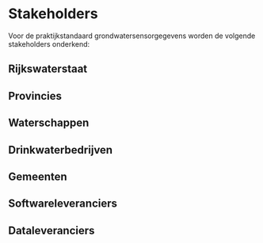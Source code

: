 Stakeholders
============

Voor de praktijkstandaard grondwatersensorgegevens worden de volgende
stakeholders onderkend:

Rijkswaterstaat
---------------

Provincies
----------

Waterschappen
-------------

Drinkwaterbedrijven
-------------------

Gemeenten
---------

Softwareleveranciers
--------------------

Dataleveranciers
----------------
